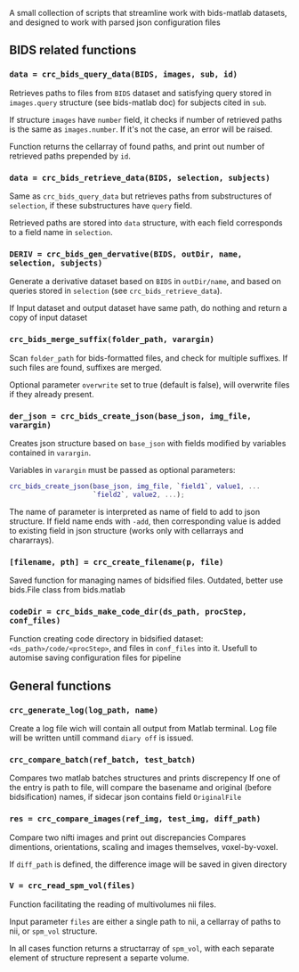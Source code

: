 A small collection of scripts that streamline work with bids-matlab datasets,
and designed to work with parsed json configuration files

## BIDS related functions

### `data = crc_bids_query_data(BIDS, images, sub, id)`

Retrieves paths to files from `BIDS` dataset and satisfying
query stored in `images.query` structure (see bids-matlab doc)
for subjects cited in `sub`. 

If structure `images` have `number` field, it checks if 
number of retrieved paths is the same as `images.number`.
If it's not the case, an error will be raised.

Function returns the cellarray of found paths, and print out
number of retrieved paths prepended by `id`.


### `data = crc_bids_retrieve_data(BIDS, selection, subjects)`

Same as `crc_bids_query_data` but retrieves paths from substructures
of `selection`, if these substructures have `query` field.

Retrieved paths are stored into `data` structure, with each field
corresponds to a field name in `selection`.


###  `DERIV = crc_bids_gen_dervative(BIDS, outDir, name, selection, subjects)`

Generate a derivative dataset based on `BIDS` in `outDir/name`, and based
on queries stored in `selection` (see `crc_bids_retrieve_data`).

If Input dataset and output dataset have same path, do nothing and return a copy
of input dataset


### `crc_bids_merge_suffix(folder_path, varargin)`

Scan `folder_path` for bids-formatted files, and check for
multiple suffixes. 
If such files are found, suffixes are merged.

Optional parameter `overwrite` set to true (default is false),
will overwrite files if they already present.


### `der_json = crc_bids_create_json(base_json, img_file, varargin)`

Creates json structure based on `base_json` with fields modified
by variables contained in `varargin`.

Variables in `varargin` must be passed as optional parameters:
```matlab
crc_bids_create_json(base_json, img_file, `field1`, value1, ...
                     `field2`, value2, ...);
```

The name of parameter is interpreted as name of field to add to
json structure.
If field name ends with `-add`, then corresponding value is added
to existing field in json structure 
(works only with cellarrays and chararrays).

### `[filename, pth] = crc_create_filename(p, file)`

Saved function for managing names of bidsified files.
Outdated, better use bids.File class from bids.matlab


### `codeDir = crc_bids_make_code_dir(ds_path, procStep, conf_files)`

Function creating code directory in bidsified dataset:
`<ds_path>/code/<procStep>`, and files in `conf_files` into it.
Usefull to automise saving configuration files for pipeline

## General functions

### `crc_generate_log(log_path, name)`

Create a log file wich will contain all output from Matlab terminal.
Log file will be written untill command `diary off` is issued.

### `crc_compare_batch(ref_batch, test_batch)`

Compares two matlab batches structures and prints discrepency
If one of the entry is path to file, will compare the basename
and original (before bidsification) names, if sidecar json
contains field `OriginalFile`

### `res = crc_compare_images(ref_img, test_img, diff_path)`

Compare two nifti images and print out discrepancies
Compares dimentions, orientations, scaling and images
themselves, voxel-by-voxel.

If `diff_path` is defined, the difference image will
be saved in given directory

### `V = crc_read_spm_vol(files)`

Function facilitating the reading of multivolumes
nii files.
 
Input parameter `files` are either a single path to
nii, a cellarray of paths to nii, or `spm_vol` structure.

In all cases function returns a structarray of `spm_vol`,
with each separate element of structure represent a separte
volume.
